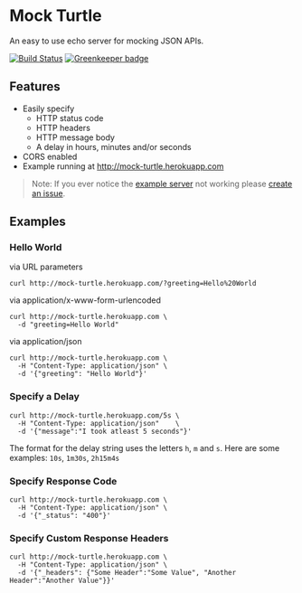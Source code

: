 # Mock Turtle

An easy to use echo server for mocking JSON APIs.

[![Build Status](https://travis-ci.org/thebinarypenguin/mock-turtle.svg?branch=master)](https://travis-ci.org/thebinarypenguin/mock-turtle) [![Greenkeeper badge](https://badges.greenkeeper.io/thebinarypenguin/mock-turtle.svg)](https://greenkeeper.io/)

## Features

* Easily specify
  * HTTP status code
  * HTTP headers
  * HTTP message body
  * A delay in hours, minutes and/or seconds
* CORS enabled
* Example running at http://mock-turtle.herokuapp.com

> Note: If you ever notice the [example server](http://mock-turtle.herokuapp.com)
not working please [create an issue](https://github.com/thebinarypenguin/mock-turtle/issues).

## Examples

### Hello World

via URL parameters

```
curl http://mock-turtle.herokuapp.com/?greeting=Hello%20World
```

via application/x-www-form-urlencoded

```
curl http://mock-turtle.herokuapp.com \
  -d "greeting=Hello World"
```

via application/json

```
curl http://mock-turtle.herokuapp.com \
  -H "Content-Type: application/json" \
  -d '{"greeting": "Hello World"}'
```

### Specify a Delay

```
curl http://mock-turtle.herokuapp.com/5s \
  -H "Content-Type: application/json"    \
  -d '{"message":"I took atleast 5 seconds"}'
```

The format for the delay string uses the letters `h`, `m` and `s`. Here are some examples:
`10s`, `1m30s`, `2h15m4s`

### Specify Response Code

```
curl http://mock-turtle.herokuapp.com \
  -H "Content-Type: application/json" \
  -d '{"_status": "400"}'
```

### Specify Custom Response Headers

```
curl http://mock-turtle.herokuapp.com \
  -H "Content-Type: application/json" \
  -d '{"_headers": {"Some Header":"Some Value", "Another Header":"Another Value"}}'
```

